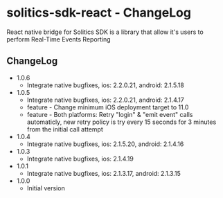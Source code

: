 # solitics-sdk-react - ChangeLog
 
React native bridge for Solitics SDK is a library that allow it's users to perform Real-Time Events Reporting

## ChangeLog
- 1.0.6
    - Integrate native bugfixes, ios: 2.2.0.21, android: 2.1.5.18
- 1.0.5
    - Integrate native bugfixes, ios: 2.2.0.21, android: 2.1.4.17
    - feature - Change minimum iOS deployment target to 11.0
    - feature - Both platforms: Retry "login" & "emit event" calls automaticly, new retry policy is try every 15 seconds for 3 minutes from the initial call attempt
- 1.0.4
    - Integrate native bugfixes, ios: 2.1.5.20, android: 2.1.4.16
- 1.0.3
    - Integrate native bugfixes, ios: 2.1.4.19
- 1.0.1
    - Integrate native bugfixes, ios: 2.1.3.17, android: 2.1.3.15
- 1.0.0
    - Initial version